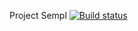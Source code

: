 Project Sempl
[![Build status](https://ci.appveyor.com/api/projects/status/ynafwbl5jvbm5okd?svg=true)](https://ci.appveyor.com/project/Sheinart/api1-mihpm)

